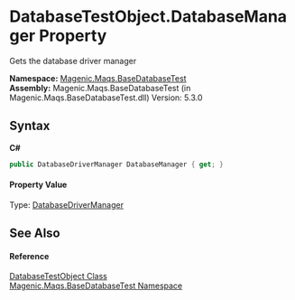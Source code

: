 # DatabaseTestObject.DatabaseManager Property 
 

Gets the database driver manager

**Namespace:**&nbsp;<a href="MAQS_5/DataBase_AUTOGENERATED/Magenic-Maqs-BaseDatabaseTest_Namespace">Magenic.Maqs.BaseDatabaseTest</a><br />**Assembly:**&nbsp;Magenic.Maqs.BaseDatabaseTest (in Magenic.Maqs.BaseDatabaseTest.dll) Version: 5.3.0

## Syntax

**C#**<br />
``` C#
public DatabaseDriverManager DatabaseManager { get; }
```


#### Property Value
Type: <a href="MAQS_5/DataBase_AUTOGENERATED/DatabaseDriverManager_Class">DatabaseDriverManager</a>

## See Also


#### Reference
<a href="MAQS_5/DataBase_AUTOGENERATED/DatabaseTestObject_Class">DatabaseTestObject Class</a><br /><a href="MAQS_5/DataBase_AUTOGENERATED/Magenic-Maqs-BaseDatabaseTest_Namespace">Magenic.Maqs.BaseDatabaseTest Namespace</a><br />
